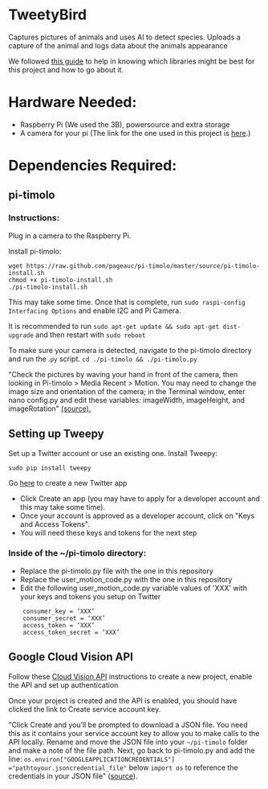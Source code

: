 # TweetyBird
Captures pictures of animals and uses AI to detect species. Uploads a capture of the animal and logs data about the animals appearance

We followed [this guide](https://magpi.raspberrypi.org/articles/wildlife-camera-object-recognition) to help in knowing which libraries might be best for this project and how to go about it. 

# Hardware Needed:
- Raspberry Pi (We used the 3B), powersource and extra storage
- A camera for your pi (The link for the one used in this project is [here](https://www.amazon.com/gp/product/B07JPLV5K1/).)

# Dependencies Required:
## pi-timolo
### Instructions:
Plug in a camera to the Raspberry Pi.

Install pi-timolo:
```
wget https://raw.github.com/pageauc/pi-timolo/master/source/pi-timolo-install.sh
chmod +x pi-timolo-install.sh
./pi-timolo-install.sh
```
This may take some time.
Once that is complete, run `sudo raspi-config Interfacing Options` and enable I2C and Pi Camera.

It is recommended to run ```sudo apt-get update && sudo apt-get dist-upgrade```
and then restart with ```sudo reboot```

To make sure your camera is detected, navigate to the pi-timolo directory and run the .`py` script.
```cd ./pi-timolo && ./pi-timolo.py```

"Check the pictures by waving your hand in front of the camera, then looking in Pi-timolo > Media Recent > Motion. You may need to change the image size and orientation of the camera; in the Terminal window, enter nano config.py and edit these variables: imageWidth, imageHeight, and imageRotation" [(source).](https://magpi.raspberrypi.org/articles/wildlife-camera-object-recognition)

## Setting up Tweepy 
Set up a Twitter account or use an existing one.
Install Tweepy:
 
 ```sudo pip install tweepy```
 
Go [here](https://developer.twitter.com/apps) to create a new Twitter app
- Click Create an app (you may have to apply for a developer account and this may take some time).
- Once your account is approved as a developer account, click on "Keys and Access Tokens".
- You will need these keys and tokens for the next step

### Inside of the ~/pi-timolo directory:
- Replace the pi-timolo.py file with the one in this repository
- Replace the user_motion_code.py with the one in this repository
- Edit the following user_motion_code.py variable values of 'XXX' with your keys and tokens you setup on Twitter 
```
    consumer_key = ‘XXX’
    consumer_secret = ‘XXX’
    access_token = ‘XXX’
    access_token_secret = ‘XXX’
```

## Google Cloud Vision API
Follow these [Cloud Vision API](https://cloud.google.com/vision/docs/before-you-begin) instructions to create a new project, enable the API and set up authentication

Once your project is created and the API is enabled, you should have clicked the link to Create service account key.

"Click Create and you’ll be prompted to download a JSON file. You need this as it contains your service account key to allow you to make calls to the API locally. Rename and move the JSON file into your `~/pi-timolo` folder and make a note of the file path. Next, go back to pi-timolo.py and add the line: 
```os.environ["GOOGLEAPPLICATIONCREDENTIALS"] ="pathtoyour.jsoncredential_file"```
below `import os` to reference the credentials in your JSON file" ([source](https://magpi.raspberrypi.org/articles/wildlife-camera-object-recognition)).

